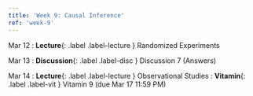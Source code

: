 ```yaml
---
title: 'Week 9: Causal Inference'
ref: 'week-9'
---
```


Mar 12
: **Lecture**{: .label .label-lecture } Randomized Experiments

Mar 13
: **Discussion**{: .label .label-disc } Discussion 7 (Answers)

Mar 14
: **Lecture**{: .label .label-lecture } Observational Studies
: **Vitamin**{: .label .label-vit } Vitamin 9 (due Mar 17 11:59 PM)